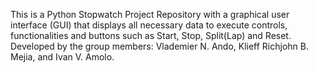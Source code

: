 This is a Python Stopwatch Project Repository with a graphical user interface (GUI) that displays all necessary data to execute controls, functionalities and buttons such as Start, Stop, Split(Lap) and Reset. Developed by the group members: Vlademier N. Ando, Klieff Richjohn B. Mejia, and Ivan V. Amolo.
